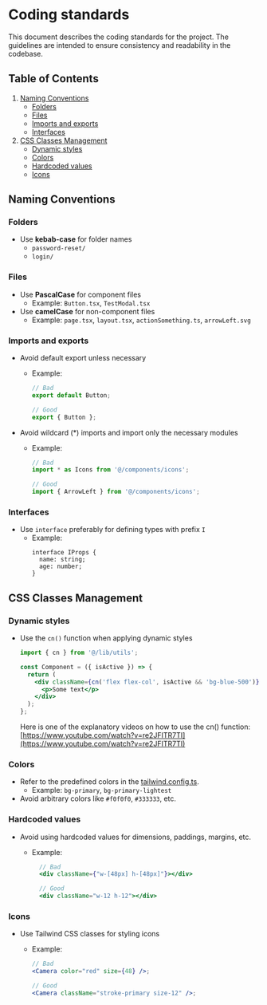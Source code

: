 # Coding standards

This document describes the coding standards for the project. The guidelines are intended to ensure consistency and readability in the codebase.

## Table of Contents

1. [Naming Conventions](#naming-conventions)
   - [Folders](#folders)
   - [Files](#files)
   - [Imports and exports](#imports-and-exports)
   - [Interfaces](#interfaces)
2. [CSS Classes Management](#css-classes-management)
   - [Dynamic styles](#dynamic-styles)
   - [Colors](#colors)
   - [Hardcoded values](#hardcoded-values)
   - [Icons](#icons)

## Naming Conventions

### Folders

- Use **kebab-case** for folder names
  - `password-reset/`
  - `login/`

### Files

- Use **PascalCase** for component files
  - Example: `Button.tsx`, `TestModal.tsx`
- Use **camelCase** for non-component files
  - Example: `page.tsx`, `layout.tsx`, `actionSomething.ts`, `arrowLeft.svg`

### Imports and exports

- Avoid default export unless necessary

  - Example:

    ```jsx
    // Bad
    export default Button;

    // Good
    export { Button };
    ```

- Avoid wildcard (\*) imports and import only the necessary modules

  - Example:

    ```jsx
    // Bad
    import * as Icons from '@/components/icons';

    // Good
    import { ArrowLeft } from '@/components/icons';
    ```

### Interfaces

- Use `interface` preferably for defining types with prefix `I`
  - Example:
    ```tsx
    interface IProps {
      name: string;
      age: number;
    }
    ```

## CSS Classes Management

### Dynamic styles

- Use the `cn()` function when applying dynamic styles

  ```jsx
  import { cn } from '@/lib/utils';

  const Component = ({ isActive }) => {
    return (
      <div className={cn('flex flex-col', isActive && 'bg-blue-500')}>
        <p>Some text</p>
      </div>
    );
  };
  ```

  Here is one of the explanatory videos on how to use the cn() function: [https://www.youtube.com/watch?v=re2JFITR7TI](https://www.youtube.com/watch?v=re2JFITR7TI)

### Colors

- Refer to the predefined colors in the [tailwind.config.ts](/tailwind.config.ts).
  - Example: `bg-primary`, `bg-primary-lightest`
- Avoid arbitrary colors like `#f0f0f0`, `#333333`, etc.

### Hardcoded values

- Avoid using hardcoded values for dimensions, paddings, margins, etc.

  - Example:

    ```jsx
      // Bad
      <div className={"w-[48px] h-[48px]"}></div>

      // Good
      <div className="w-12 h-12"></div>
    ```

### Icons

- Use Tailwind CSS classes for styling icons

  - Example:

    ```jsx
    // Bad
    <Camera color="red" size={48} />;

    // Good
    <Camera className="stroke-primary size-12" />;
    ```
